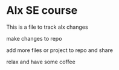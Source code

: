 # Alx SE course
 
 This is a file to track alx changes

 make changes to repo
 
 add more files or project to repo
 and share
 
 relax and have some coffee
 
